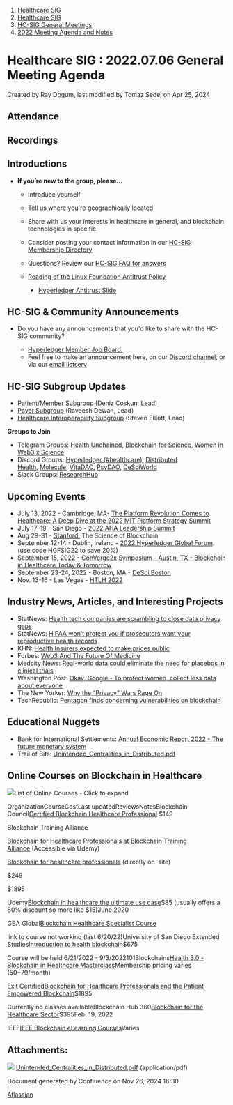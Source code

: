 1. [Healthcare SIG](index.html)
2. [Healthcare SIG](Healthcare-SIG_20545573.html)
3. [HC-SIG General Meetings](HC-SIG-General-Meetings_20545763.html)
4. [2022 Meeting Agenda and Notes](2022-Meeting-Agenda-and-Notes_20545742.html)

# Healthcare SIG : 2022.07.06 General Meeting Agenda

Created by Ray Dogum, last modified by Tomaz Sedej on Apr 25, 2024

## **Attendance**

## **Recordings**

## **Introductions**

- **If you’re new to the group, please…**
  
  - Introduce yourself
  - Tell us where you're geographically located
  - Share with us your interests in healthcare in general, and blockchain technologies in specific
  - Consider posting your contact information in our [HC-SIG Membership Directory](https://lf-hyperledger.atlassian.net/wiki/display/HCSIG/Membership+Directory)
  - Questions? Review our [HC-SIG FAQ for answers](https://lf-hyperledger.atlassian.net/wiki/display/HCSIG/HC-SIG+FAQ)
  - [Reading of the Linux Foundation Antitrust Policy](https://www.linuxfoundation.org/antitrust-policy "https://www.linuxfoundation.org/antitrust-policy")
    
    - [Hyperledger Antitrust Slide](https://tinyurl.com/HL-antitrust-slide "https://tinyurl.com/HL-antitrust-slide")

## **HC-SIG &amp; Community Announcements**

- Do you have any announcements that you'd like to share with the HC-SIG community?
  
  - [Hyperledger Member Job Board:](https://www.hyperledger.org/about/jobs?utm_campaign=Hyperledger%20Monthly%20Newsletter%20&utm_medium=email&_hsmi=154551725&_hsenc=p2ANqtz-8uA1nQ5dbP40dPnt0wVlGw5AfdhtMgOhL06CyTts5ZBMpP04VWNOS4XMAgZ-fE4NScauC20wnL5ym-BAd6iiBjGZ_Tvw&utm_content=154551725&utm_source=hs_email)
  - Feel free to make an announcement here, on our [Discord channel](https://discord.gg/hyperledger), or via our [email listserv](https://lists.hyperledger.org/g/healthcare-sig)

## **HC-SIG Subgroup Updates**

- [Patient/Member Subgroup](https://lf-hyperledger.atlassian.net/wiki/display/HCSIG/HC-SIG+-+Patient+Subgroup) (Deniz Coskun, Lead)
- [Payer Subgroup](https://lf-hyperledger.atlassian.net/wiki/display/HCSIG/HC-SIG+-+Payer+Subgroup) (Raveesh Dewan, Lead)
- [Healthcare Interoperability Subgroup](https://lf-hyperledger.atlassian.net/wiki/display/HCSIG/HC-SIG+-+Healthcare+Interoperability+Subgroup) (Steven Elliott, Lead)

**Groups to Join**

- Telegram Groups: [Health Unchained,](https://t.me/healthunchained) [Blockchain for Science](https://t.me/BlockchainForScience), [Women in Web3 x Science](https://t.me/+Y6OzEBEnSaVkMTM8)
- Discord Groups: [Hyperledger (#healthcare)](https://discord.gg/hyperledger), [Distributed Health](https://discord.gg/WBeYqBJZ), [Molecule](https://discord.com/invite/uAGW7K4hQU), [VitaDAO](https://discord.com/invite/3S3ftnmZYD), [PsyDAO](https://discord.com/invite/z6Hscwh5Ge), [DeSciWorld](https://discord.com/invite/jnEUqVH8xv)
- Slack Groups: [ResearchHub](https://researchhub-community.slack.com/join/shared_invite/zt-oytw02om-w1cQc2Kcjs7vg3tZHqt9Ww#/shared-invite/email)

## **Upcoming Events**

- July 13, 2022 - Cambridge, MA- [The Platform Revolution Comes to Healthcare: A Deep Dive at the 2022 MIT Platform Strategy Summit](https://ide.mit.edu/events/the-platform-revolution-comes-to-healthcare-a-deep-dive-at-the-2022-mit-platform-strategy-summit/)
- July 17-19 - San Diego - [2022 AHA Leadership Summit](https://leadershipsummit.aha.org/)
- Aug 29-31 - [Stanford:](https://cbr.stanford.edu/sbc22/) The Science of Blockchain
- September 12-14 - Dublin, Ireland - [2022 Hyperledger Global Forum](https://events.linuxfoundation.org/hyperledger-global-forum). (use code HGFSIG22 to save 20%)
- September 15, 2022 - [ConVerge2x Symposium - Austin, TX - Blockchain in Healthcare Today &amp; Tomorrow](https://conv2xsymposium.com/)
- September 23-24, 2022 - Boston, MA - [DeSci Boston](https://www.desciboston.com/)
- Nov. 13-16 - Las Vegas - [HTLH 2022](https://www.hlth.com/2022-dates)

## **Industry News, Articles, and Interesting Projects**

- StatNews: [Health tech companies are scrambling to close data privacy gaps](https://www.statnews.com/2022/07/02/roe-abortion-flo-clue-data-privacy/)
- StatNews: [HIPAA won’t protect you if prosecutors want your reproductive health records](https://www.statnews.com/2022/06/24/hipaa-wont-protect-you-if-prosecutors-want-your-reproductive-health-records/)
- KHN: [Health Insurers expected to make prices public](https://khn.org/news/article/health-insurers-price-transparency-public-rates-costs/)
- Forbes: [Web3 And The Future Of Medicine](https://www.forbes.com/sites/forbestechcouncil/2022/06/22/web3-and-the-future-of-medicine/?sh=733d6d3e4fdf)
- Medcity News: [Real-world data could eliminate the need for placebos in clinical trials](https://medcitynews.com/2022/06/google-cloud-exec-real-world-data-could-eliminate-the-need-for-placebos-in-clinical-trials/)
- Washington Post: [Okay, Google - To protect women, collect less data about everyone](https://www.washingtonpost.com/technology/2022/07/01/google-privacy-abortion/)
- The New Yorker: [Why the “Privacy” Wars Rage On](https://www.newyorker.com/magazine/2022/06/27/why-the-privacy-wars-rage-on-amy-gajda-seek-and-hide-brian-hochman-the-listeners)
- TechRepublic: [Pentagon finds concerning vulnerabilities on blockchain](https://www.techrepublic.com/article/pentagon-finds-concerning-vulnerabilities-on-blockchain/)

## **Educational Nuggets**

- Bank for International Settlements: [Annual Economic Report 2022 - The future monetary system](https://www.bis.org/publ/arpdf/ar2022e3.htm)
- Trail of Bits: [Unintended\_Centralities\_in\_Distributed.pdf](attachments/20556602/20564035.pdf)

## **Online Courses on Blockchain in Healthcare**

![](images/icons/grey_arrow_down.png)List of Online Courses - Click to expand

OrganizationCourseCostLast updatedReviewsNotesBlockchain Council[Certified Blockchain Healthcare Professional](https://www.blockchain-council.org/certifications/certified-blockchain-healthcare-professional/) $149

Blockchain Training Alliance

[Blockchain for Healthcare Professionals at Blockchain Training Alliance](https://coursalytics.com/courses/blockchain-for-healthcare-professionals-blockchain-training-alliance) (Accessible via Udemy)

[Blockchain for healthcare professionals](https://blockchaintrainingalliance.com/products/blockchain-for-healthcare-professionals) (directly on  site)

$249

$1895

Udemy[Blockchain in healthcare the ultimate use case](https://www.udemy.com/course/blockchain-in-healthcare-the-ultimate-use-case/)$85 (usually offers a 80% discount so more like $15)June 2020

GBA Global[Blockchain Healthcare Specialist Course](https://gbaglobal.org/docs/blockchain-healthcare-specialist-course/)

link to course not working (last 6/20/22)University of San Diego Extended Studies[Introduction to health blockchain](https://extendedstudies.ucsd.edu/courses-and-programs/introduction-to-health-blockchain)$675

Course will be held 6/21/2022 - 9/3/2022101Blockchains[Health 3.0 - Blockchain in Healthcare Masterclass](https://academy.101blockchains.com/courses/blockchain-in-healthcare)Membership pricing varies ($50-$79/month)

Exit Certified[Blockchain for Healthcare Professionals and the Patient Empowered Blockchain](https://www.exitcertified.com/it-training/blockchain/blockchain-for-healthcare-professionals-59095-detail.html)$1895

Currently no classes availableBlockchain Hub 360[Blockchain for the Healthcare Sector](https://blockchainhub360.com/courses/blockchain-and-the-healthcare-sector-course/)$395Feb. 19, 2022

IEEE[IEEE Blockchain eLearning Courses](https://blockchain.ieee.org/education/elearning)Varies

## Attachments:

![](images/icons/bullet_blue.gif) [Unintended\_Centralities\_in\_Distributed.pdf](attachments/20556602/20564035.pdf) (application/pdf)

Document generated by Confluence on Nov 26, 2024 16:30

[Atlassian](http://www.atlassian.com/)
